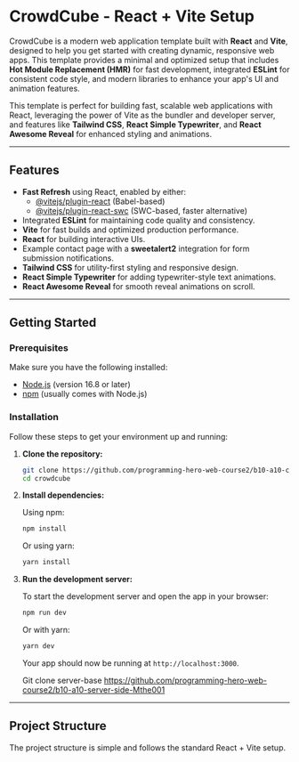 # CrowdCube - React + Vite Setup

CrowdCube is a modern web application template built with **React** and **Vite**, designed to help you get started with creating dynamic, responsive web apps. This template provides a minimal and optimized setup that includes **Hot Module Replacement (HMR)** for fast development, integrated **ESLint** for consistent code style, and modern libraries to enhance your app's UI and animation features.

This template is perfect for building fast, scalable web applications with React, leveraging the power of Vite as the bundler and developer server, and features like **Tailwind CSS**, **React Simple Typewriter**, and **React Awesome Reveal** for enhanced styling and animations.

---

## Features

- **Fast Refresh** using React, enabled by either:
  - [@vitejs/plugin-react](https://github.com/vitejs/vite-plugin-react/blob/main/packages/plugin-react/README.md) (Babel-based)
  - [@vitejs/plugin-react-swc](https://github.com/vitejs/vite-plugin-react-swc) (SWC-based, faster alternative)
- Integrated **ESLint** for maintaining code quality and consistency.
- **Vite** for fast builds and optimized production performance.
- **React** for building interactive UIs.
- Example contact page with a **sweetalert2** integration for form submission notifications.
- **Tailwind CSS** for utility-first styling and responsive design.
- **React Simple Typewriter** for adding typewriter-style text animations.
- **React Awesome Reveal** for smooth reveal animations on scroll.

---

## Getting Started

### Prerequisites

Make sure you have the following installed:
- [Node.js](https://nodejs.org/en/) (version 16.8 or later)
- [npm](https://www.npmjs.com/) (usually comes with Node.js)

### Installation

Follow these steps to get your environment up and running:

1. **Clone the repository:**

    ```bash
    git clone https://github.com/programming-hero-web-course2/b10-a10-client-side-Mthe001
    cd crowdcube
    ```

2. **Install dependencies:**

    Using npm:

    ```bash
    npm install
    ```

    Or using yarn:

    ```bash
    yarn install
    ```

3. **Run the development server:**

    To start the development server and open the app in your browser:

    ```bash
    npm run dev
    ```

    Or with yarn:

    ```bash
    yarn dev
    ```

    Your app should now be running at `http://localhost:3000`.

    Git clone server-base https://github.com/programming-hero-web-course2/b10-a10-server-side-Mthe001

---

## Project Structure

The project structure is simple and follows the standard React + Vite setup.

